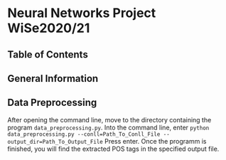 # Neural Networks Project WiSe2020/21

## Table of Contents

## General Information

## Data Preprocessing
After opening the command line, move to the directory containing the program `data_preprocessing.py`. Into the command line, enter
`python data_preprocessing.py --conll=Path_To_Conll_File --output_dir=Path_To_Output_File`
Press enter. Once the programm is finished, you will find the extracted POS tags in the specified output file.
